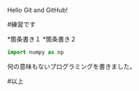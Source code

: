 Hello Git and GitHub!

#練習です

*箇条書き１
*箇条書き２

```python
import numpy as np
```

何の意味もないプログラミングを書きました。

#以上
